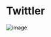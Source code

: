 # Twittler

![image](https://github.com/Hamdalla2/Twittler/assets/69909791/584811ea-4eac-46b9-8a50-0f7a9c84ae0f)
